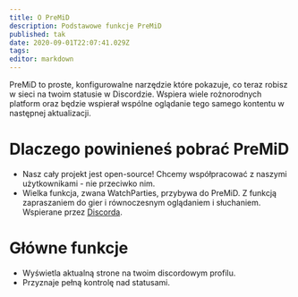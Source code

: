 ```yaml
---
title: O PreMiD
description: Podstawowe funkcje PreMiD
published: tak
date: 2020-09-01T22:07:41.029Z
tags:
editor: markdown
---
```


PreMiD to proste, konfigurowalne narzędzie które pokazuje, co teraz robisz w sieci na twoim statusie w Discordzie. Wspiera wiele rożnorodnych platform oraz będzie wspierał wspólne oglądanie tego samego kontentu w następnej aktualizacji.

# Dlaczego powinieneś pobrać PreMiD
- Nasz cały projekt jest open-source! Chcemy współpracować z naszymi użytkownikami - nie przeciwko nim.
- Wielka funkcja, zwana WatchParties, przybywa do PreMiD. Z funkcją zapraszaniem do gier i równoczesnym oglądaniem i słuchaniem. Wspierane przez [Discorda](https://discordapp.com/).

# Główne funkcje
- Wyświetla aktualną strone na twoim discordowym profilu.
- Przyznaje pełną kontrolę nad statusami.